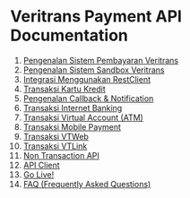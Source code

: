 Veritrans Payment API Documentation
===================================

1. [Pengenalan Sistem Pembayaran Veritrans](01-pengenalan/README.md)
2. [Pengenalan Sistem Sandbox Veritrans](02-sandbox/README.md)
3. [Integrasi Menggunakan RestClient](03-rest-client/README.md)
4. [Transaksi Kartu Kredit](04-kartu-kredit/README.md)
5. [Pengenalan Callback & Notification](05-callback-notification/README.md)
6. [Transaksi Internet Banking](06-internet-banking/README.md)
7. [Transaksi Virtual Account (ATM)](07-virtual-account/README.md)
8. [Transaksi Mobile Payment](08-mobile-payment/README.md)
9. [Transaksi VTWeb](09-vtweb/README.md)
10. [Transaksi VTLink](10-vtlink/README.md)
11. [Non Transaction API](11-non-transaction-api/README.md)
12. [API Client](12-api-client/README.md)
13. [Go Live!](13-go-live/README.md)
14. [FAQ (Frequently Asked Questions)](14-faq/README.md)